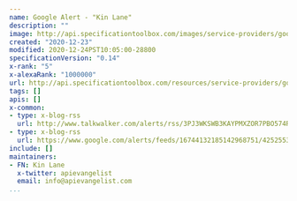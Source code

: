```yaml
---
name: Google Alert - "Kin Lane"
description: ""
image: http://api.specificationtoolbox.com/images/service-providers/google-alert--kin-lane.jpg
created: "2020-12-23"
modified: 2020-12-24PST10:05:00-28800
specificationVersion: "0.14"
x-rank: "5"
x-alexaRank: "1000000"
url: http://api.specificationtoolbox.com/resources/service-providers/google-alert--kin-lane/
tags: []
apis: []
x-common:
- type: x-blog-rss
  url: http://www.talkwalker.com/alerts/rss/3PJ3WKSWB3KAYPMXZOR7PBO574RPALWDOJUX4OEB2YXTUF3WPLRWK5P5IFFNQG7Q3AUDDU6SEHFEU83
- type: x-blog-rss
  url: https://www.google.com/alerts/feeds/16744132185142968751/4252553437545113122
include: []
maintainers:
- FN: Kin Lane
  x-twitter: apievangelist
  email: info@apievangelist.com
...
```

